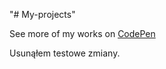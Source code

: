 "# My-projects" 
<p>See more of my works on <a href="https://codepen.io/Rotarepmi/">CodePen</a></p>
Usunąłem testowe zmiany.
